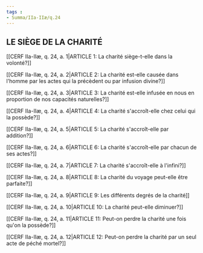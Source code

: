```yaml
---
tags : 
- Summa/IIa-IIæ/q.24
---
```


## LE SIÈGE DE LA CHARITÉ

[[CERF IIa-IIæ, q. 24, a. 1|ARTICLE 1: La charité siège-t-elle dans la volonté?]]

[[CERF IIa-IIæ, q. 24, a. 2|ARTICLE 2: La charité est-elle causée dans l'homme par les actes qui la précèdent ou par infusion divine?]]

[[CERF IIa-IIæ, q. 24, a. 3|ARTICLE 3: La charité est-elle infusée en nous en proportion de nos capacités naturelles?]]

[[CERF IIa-IIæ, q. 24, a. 4|ARTICLE 4: La charité s'accroît-elle chez celui qui la possède?]]

[[CERF IIa-IIæ, q. 24, a. 5|ARTICLE 5: La charité s'accroît-elle par addition?]]

[[CERF IIa-IIæ, q. 24, a. 6|ARTICLE 6: La charité s'accroît-elle par chacun de ses actes?]]

[[CERF IIa-IIæ, q. 24, a. 7|ARTICLE 7: La charité s'accroît-elle à l'infini?]]

[[CERF IIa-IIæ, q. 24, a. 8|ARTICLE 8: La charité du voyage peut-elle être parfaite?]]

[[CERF IIa-IIæ, q. 24, a. 9|ARTICLE 9: Les différents degrés de la charité]]

[[CERF IIa-IIæ, q. 24, a. 10|ARTICLE 10: La charité peut-elle diminuer?]]

[[CERF IIa-IIæ, q. 24, a. 11|ARTICLE 11: Peut-on perdre la charité une fois qu'on la possède?]]

[[CERF IIa-IIæ, q. 24, a. 12|ARTICLE 12: Peut-on perdre la charité par un seul acte de péché mortel?]]

